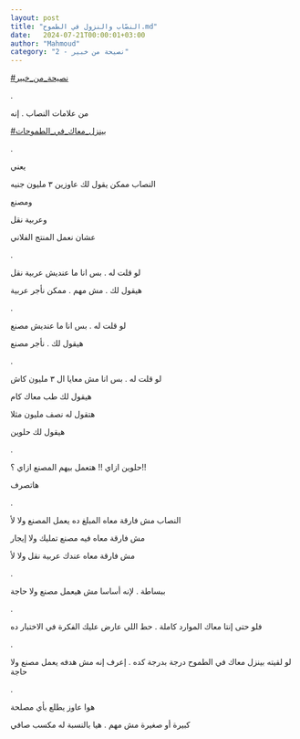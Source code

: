 ```yaml
---
layout: post
title: "النصّاب والنزول في الطموح.md"
date:   2024-07-21T00:00:01+03:00
author: "Mahmoud"
category: "2 - نصيحة من خبير"
---
```

[<u>\#نصيحة_من_خبير</u>](https://www.facebook.com/hashtag/%D9%86%D8%B5%D9%8A%D8%AD%D8%A9_%D9%85%D9%86_%D8%AE%D8%A8%D9%8A%D8%B1?__eep__=6&__cft__%5b0%5d=AZVJm3oRpKgD4Aj4v0Jdtk_xJd0d7AjRhqnAYZPHhUuqT162sjmxw81laOHSkFUbUb22lOITTX1bYVJ07RvymOLYPCDUaWxq_oHKgDGT_kz24MI3DkeSLhPCsXLDT3gcH8jVwLJOG6P59XmpkFB83_jHw_bDO-2vIUlKZ3sP8tYTAkmv7D0-LiDP6JQKE-_YFxUgpM2A--Er6DN5MEMwLG6S&__tn__=*NK-R)

.

من علامات النصاب . إنه

[<u>\#بينزل_معاك_في_الطموحات</u>](https://www.facebook.com/hashtag/%D8%A8%D9%8A%D9%86%D8%B2%D9%84_%D9%85%D8%B9%D8%A7%D9%83_%D9%81%D9%8A_%D8%A7%D9%84%D8%B7%D9%85%D9%88%D8%AD%D8%A7%D8%AA?__eep__=6&__cft__%5b0%5d=AZVJm3oRpKgD4Aj4v0Jdtk_xJd0d7AjRhqnAYZPHhUuqT162sjmxw81laOHSkFUbUb22lOITTX1bYVJ07RvymOLYPCDUaWxq_oHKgDGT_kz24MI3DkeSLhPCsXLDT3gcH8jVwLJOG6P59XmpkFB83_jHw_bDO-2vIUlKZ3sP8tYTAkmv7D0-LiDP6JQKE-_YFxUgpM2A--Er6DN5MEMwLG6S&__tn__=*NK-R)

.

يعني

النصاب ممكن يقول لك عاوزين ٣ مليون جنيه

ومصنع

وعربية نقل

عشان نعمل المنتج الفلاني

.

لو قلت له . بس انا ما عنديش عربية نقل

هيقول لك . مش مهم . ممكن نأجر عربية

.

لو قلت له . بس انا ما عنديش مصنع

هيقول لك . نأجر مصنع

.

لو قلت له . بس انا مش معايا ال ٣ مليون كاش

هيقول لك طب معاك كام

هتقول له نصف مليون مثلا

هيقول لك حلوين

.

حلوين ازاي !! هتعمل بيهم المصنع ازاي ؟!!

هاتصرف

.

النصاب مش فارقة معاه المبلغ ده يعمل المصنع ولا لأ

مش فارقة معاه فيه مصنع تمليك ولا إيجار

مش فارقة معاه عندك عربية نقل ولا لأ

.

ببساطة . لإنه أساسا مش هيعمل مصنع ولا حاجة

.

فلو حتى إنتا معاك الموارد كاملة . حط اللي عارض عليك
الفكرة في الاختبار ده

.

لو لقيته بينزل معاك في الطموح درجة بدرجة كده . إعرف إنه
مش هدفه يعمل مصنع ولا حاجة

.

هوا عاوز يطلع بأي مصلحة

كبيرة أو صغيرة مش مهم . هيا بالنسبة له مكسب صافي
